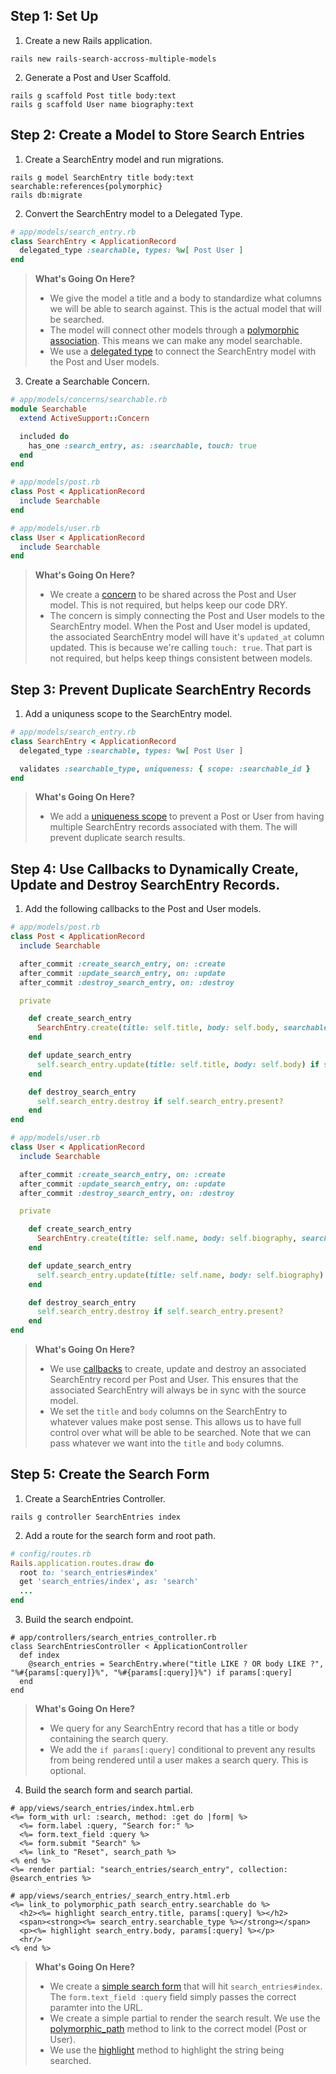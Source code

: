 ## Step 1: Set Up

1. Create a new Rails application.

```
rails new rails-search-accross-multiple-models
```

2. Generate a Post and User Scaffold.

```
rails g scaffold Post title body:text
rails g scaffold User name biography:text
```

## Step 2: Create a Model to Store Search Entries

1. Create a SearchEntry model and run migrations.

```
rails g model SearchEntry title body:text searchable:references{polymorphic}
rails db:migrate
```

2. Convert the SearchEntry model to a Delegated Type.

``` ruby
# app/models/search_entry.rb
class SearchEntry < ApplicationRecord
  delegated_type :searchable, types: %w[ Post User ]
end
```

> **What's Going On Here?**
>
> - We give the model a title and a body to standardize what columns we will be able to search against. This is the actual model that will be searched.
> - The model will connect other models through a [polymorphic association](https://guides.rubyonrails.org/association_basics.html#polymorphic-associations). This means we can make any model searchable.
> - We use a [delegated type](https://api.rubyonrails.org/classes/ActiveRecord/DelegatedType.html) to connect the SearchEntry model with the Post and User models. 

3. Create a Searchable Concern.

``` ruby
# app/models/concerns/searchable.rb
module Searchable
  extend ActiveSupport::Concern

  included do
    has_one :search_entry, as: :searchable, touch: true
  end    
end 
```

```ruby
# app/models/post.rb
class Post < ApplicationRecord
  include Searchable
end
```

```ruby
# app/models/user.rb
class User < ApplicationRecord
  include Searchable
end
```

> **What's Going On Here?**
>
> - We create a [concern](https://api.rubyonrails.org/classes/ActiveSupport/Concern.html) to be shared across the Post and User model. This is not required, but helps keep our code DRY.
> - The concern is simply connecting the Post and User models to the SearchEntry model. When the Post and User model is updated, the associated SearchEntry model will have it's `updated_at` column updated. This is because we're calling `touch: true`. That part is not required, but helps keep things consistent between models. 

## Step 3: Prevent Duplicate SearchEntry Records

1. Add a uniquness scope to the SearchEntry model.

```ruby
# app/models/search_entry.rb 
class SearchEntry < ApplicationRecord
  delegated_type :searchable, types: %w[ Post User ]

  validates :searchable_type, uniqueness: { scope: :searchable_id }
end
```

> **What's Going On Here?**
> 
> - We add a [uniqueness scope](https://guides.rubyonrails.org/active_record_validations.html#uniqueness) to prevent a Post or User from having multiple SearchEntry records associated with them. The will prevent duplicate search results.

## Step 4: Use Callbacks to Dynamically Create, Update and Destroy SearchEntry Records.

1. Add the following callbacks to the Post and User models.

```ruby
# app/models/post.rb
class Post < ApplicationRecord
  include Searchable

  after_commit :create_search_entry, on: :create
  after_commit :update_search_entry, on: :update
  after_commit :destroy_search_entry, on: :destroy

  private

    def create_search_entry
      SearchEntry.create(title: self.title, body: self.body, searchable: self)
    end

    def update_search_entry
      self.search_entry.update(title: self.title, body: self.body) if self.search_entry.present?
    end

    def destroy_search_entry
      self.search_entry.destroy if self.search_entry.present?
    end
end
```

```ruby
# app/models/user.rb
class User < ApplicationRecord
  include Searchable

  after_commit :create_search_entry, on: :create
  after_commit :update_search_entry, on: :update
  after_commit :destroy_search_entry, on: :destroy

  private

    def create_search_entry
      SearchEntry.create(title: self.name, body: self.biography, searchable: self)
    end

    def update_search_entry
      self.search_entry.update(title: self.name, body: self.biography) if self.search_entry.present?
    end

    def destroy_search_entry
      self.search_entry.destroy if self.search_entry.present?
    end    
end
```

> **What's Going On Here?**
> 
> - We use [callbacks](https://guides.rubyonrails.org/active_record_callbacks.html) to create, update and destroy an associated SearchEntry record per Post and User. This ensures that the associated SearchEntry will always be in sync with the source model. 
> - We set the `title` and `body` columns on the SearchEntry to whatever values make post sense. This allows us to have full control over what will be able to be searched. Note that we can pass whatever we want into the `title` and `body` columns.

## Step 5: Create the Search Form

1. Create a SearchEntries Controller.

```
rails g controller SearchEntries index
```

2. Add a route for the search form and root path.

```ruby
# config/routes.rb
Rails.application.routes.draw do
  root to: 'search_entries#index'
  get 'search_entries/index', as: 'search'
  ...
end
```

3. Build the search endpoint.

```
# app/controllers/search_entries_controller.rb
class SearchEntriesController < ApplicationController
  def index
    @search_entries = SearchEntry.where("title LIKE ? OR body LIKE ?", "%#{params[:query]}%", "%#{params[:query]}%") if params[:query]
  end
end
```

> **What's Going On Here?**
> 
> - We query for any SearchEntry record that has a title or body containing the search query.
> - We add the `if params[:query]` conditional to prevent any results from being rendered until a user makes a search query. This is optional.

4. Build the search form and search partial.

```html+erb
# app/views/search_entries/index.html.erb
<%= form_with url: :search, method: :get do |form| %>
  <%= form.label :query, "Search for:" %>
  <%= form.text_field :query %>
  <%= form.submit "Search" %>
  <%= link_to "Reset", search_path %>
<% end %>
<%= render partial: "search_entries/search_entry", collection: @search_entries %>
```

```html+erb
# app/views/search_entries/_search_entry.html.erb
<%= link_to polymorphic_path search_entry.searchable do %>
  <h2><%= highlight search_entry.title, params[:query] %></h2>
  <span><strong><%= search_entry.searchable_type %></strong></span>
  <p><%= highlight search_entry.body, params[:query] %></p>
  <hr/>
<% end %>
```

> **What's Going On Here?**
> 
> - We create a [simple search form](https://guides.rubyonrails.org/form_helpers.html#a-generic-search-form) that will hit `search_entries#index`. The `form.text_field :query` field simply passes the correct paramter into the URL.
> - We create a simple partial to render the search result. We use the [polymorphic_path](https://api.rubyonrails.org/classes/ActionDispatch/Routing/PolymorphicRoutes.html#method-i-polymorphic_path) method to link to the correct model (Post or User).
> - We use the [highlight](https://api.rubyonrails.org/classes/ActionView/Helpers/TextHelper.html#method-i-highlight) method to highlight the string being searched.
